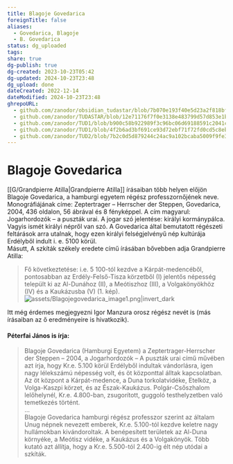 ```yaml
---
title: Blagoje Govedarica
foreignTitle: false
aliases:
  - Govedarica, Blagoje
  - B. Govedarica
status: dg_uploaded
tags: 
share: true
dg-publish: true
dg-created: 2023-10-23T05:42
dg-updated: 2024-10-23T23:48
dg_upload: done
dateCreated: 2022-12-14
dateModified: 2024-10-23T23:48
ghrepoURL:
  - github.com/zanodor/obsidian_tudastar/blob/7b070e193f40e5d23a2f818bf803593fb05aaed9/B/Blagoje%20Govedarica.md
  - github.com/zanodor/TUDASTAR/blob/12e71176f7f0e3138e483799d57d853e1bed8a4e/B/Blagoje%20Govedarica.md
  - github.com/zanodor/TUD1/blob/b900c58b922989f3c96bc06d69188591c2041c82/B/Blagoje%20Govedarica.md
  - github.com/zanodor/TUD1/blob/4f2b6ad3bf691ce93d72ebf71f72fd0cd5c8eb69/B/Blagoje%20Govedarica.md
  - github.com/zanodor/TUD2/blob/7b2c0d5d879244c24ac9a102bcaba5009f9fe3a5/B/Blagoje%20Govedarica.md
---
```


# Blagoje Govedarica

[[G/Grandpierre Atilla\|Grandpierre Atilla]] írásaiban több helyen előjön Blagoje Govedarica, a hamburgi egyetem régész professzornőjének neve. Monográfiájának címe: Zeptertrager – Herrscher der Steppen, Govedarica, 2004, 436 oldalon, 56 ábrával és 8 fényképpel. A cím magyarul: Jogarhordozók – a puszták urai. A jogar szó jelentése: királyi kormánypálca. Vagyis ismét királyi népről van szó. A Govedarica által bemutatott régészeti feltárások arra utalnak, hogy ezen királyi felségjelvényű nép kultúrája Erdélyből indult i. e. 5100 körül.  
Másutt, A szkíták székely eredete című írásában bővebben adja Grandpierre Atilla:
> Fő következtetése: i.e. 5 100-tól kezdve a Kárpát-medencéből, pontosabban az Erdély-Felső-Tisza körzetből (I) jelentős népesség települt ki az Al-Dunához (II), a Meótiszhoz (III), a Volgakönyökhöz (IV) és a Kaukázusba (V) (1. kép).  
![assets/Blagojegovedarica_image1.png|invert_dark](/img/user/B/assets/Blagojegovedarica_image1.png)  

Itt még érdemes megjegyezni Igor Manzura orosz régész nevét is (más írásaiban az ő eredményeire is hivatkozik).  

#### Péterfai János is írja:

> Blagoje Govedarica (Hamburgi Egyetem) a Zeptertrager-Herrscher der Steppen – 2004, a Jogarhordozók – A puszták urai című művében azt írja, hogy Kr.e. 5.100 körül Erdélyből indultak vándorlásra, igen nagy lélekszámú népesség volt, és öt központtal álltak kapcsolatban. Az öt központ a Kárpát-medence, a Duna torkolatvidéke, Etelköz, a Volga-Kaszpi körzet, és az Észak-Kaukázus. Polgár-Csőszhalom lelőhelynél, Kr.e. 4.800-ban, zsugorított, guggoló testhelyzetben való temetkezés történt.  
> ...  
> Blagoje Govedarica hamburgi régész professzor szerint az általam Unug népnek nevezett emberek, Kr.e. 5.100-tól kezdve keletre nagy hullámokban kivándoroltak. A benépesített területek az Al-Duna környéke, a Meótisz vidéke, a Kaukázus és a Volgakönyök. Több kutató azt állítja, hogy a Kr.e. 5.500-tól 2.400-ig élt nép utódai a szkíták.  

  
  